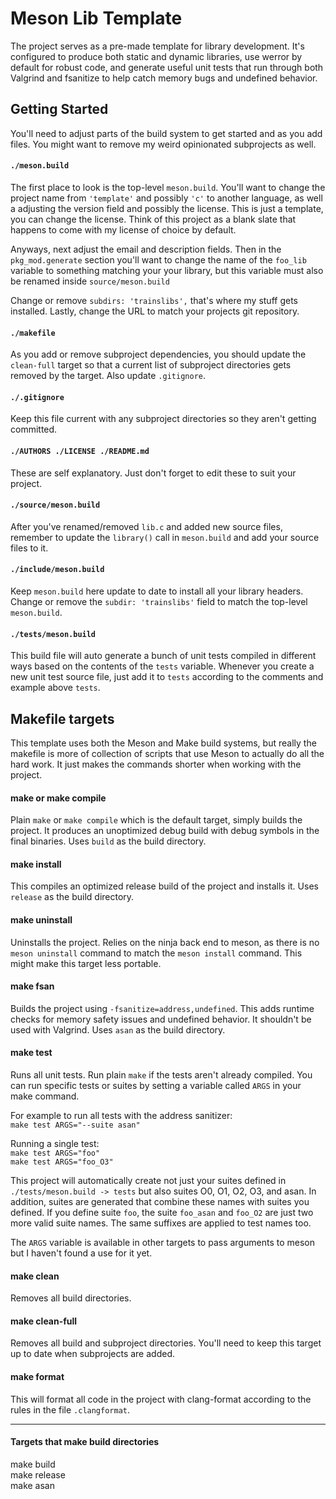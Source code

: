 # Meson Lib Template
The project serves as a pre-made template for library development. It's
configured to produce both static and dynamic libraries, use werror by default
for robust code, and generate useful unit tests that run through both Valgrind
and fsanitize to help catch memory bugs and undefined behavior.

## Getting Started
You'll need to adjust parts of the build system to get started and as you add
files. You might want to remove my weird opinionated subprojects as well.

#### `./meson.build`
The first place to look is the top-level `meson.build`. You'll want to change
the project name from `'template'` and possibly `'c'` to another language, as
well a adjusting the version field and possibly the license. This is just a
template, you can change the license. Think of this project as a blank slate
that happens to come with my license of choice by default.

Anyways, next adjust the email and description fields. Then in the
`pkg_mod.generate` section you'll want to change the name of the `foo_lib`
variable to something matching your your library, but this variable must also be
renamed inside `source/meson.build`

Change or remove `subdirs: 'trainslibs',` that's where my stuff gets installed.
Lastly, change the URL to match your projects git repository.

#### `./makefile`
As you add or remove subproject dependencies, you should update the `clean-full`
target so that a current list of subproject directories gets removed by the
target. Also update `.gitignore`.

#### `./.gitignore`
Keep this file current with any subproject directories so they aren't getting
committed.

#### `./AUTHORS ./LICENSE ./README.md`
These are self explanatory. Just don't forget to edit these to suit your 
project.

#### `./source/meson.build`
After you've renamed/removed `lib.c` and added new source files, remember to
update the `library()` call in `meson.build` and add your source files to it.

#### `./include/meson.build`
Keep `meson.build` here update to date to install all your library headers.
Change or remove the `subdir: 'trainslibs'` field to match the top-level
`meson.build`.

#### `./tests/meson.build`
This build file will auto generate a bunch of unit tests compiled in different
ways based on the contents of the `tests` variable. Whenever you create a new
unit test source file, just add it to `tests` according to the comments and
example above `tests`.

## Makefile targets
This template uses both the Meson and Make build systems, but really the
makefile is more of collection of scripts that use Meson to actually do all the
hard work. It just makes the commands shorter when working with the project.

#### make or make compile
Plain `make` or `make compile` which is the default target, simply builds the
project. It produces an unoptimized debug build with debug symbols in the final
binaries. Uses `build` as the build directory.

#### make install
This compiles an optimized release build of the project and installs it. Uses
`release` as the build directory.

#### make uninstall
Uninstalls the project. Relies on the ninja back end to meson, as there is no
`meson uninstall` command to match the `meson install` command. This might make
this target less portable.

#### make fsan
Builds the project using `-fsanitize=address,undefined`. This adds runtime
checks for memory safety issues and undefined behavior. It shouldn't be used
with Valgrind. Uses `asan` as the
build directory.

#### make test
Runs all unit tests. Run plain `make` if the tests aren't already compiled. You
can run specific tests or suites by setting a variable called `ARGS` in your
make command. 

For example to run all tests with the address sanitizer:  
`make test ARGS="--suite asan"`

Running a single test:  
`make test ARGS="foo"`  
`make test ARGS="foo_O3"`

This project will automatically create not just your suites defined in
`./tests/meson.build -> tests` but also suites O0, O1, O2, O3, and asan. In
addition, suites are generated that combine these names with suites you defined.
If you define suite `foo`, the suite `foo_asan` and `foo_O2` are just two more
valid suite names. The same suffixes are applied to test names too.

The `ARGS` variable is available in other targets to pass arguments to meson but
I haven't found a use for it yet.

#### make clean
Removes all build directories.

#### make clean-full
Removes all build and subproject directories. You'll need to keep this target up
to date when subprojects are added.

#### make format
This will format all code in the project with clang-format according to the
rules in the file `.clangformat`.
 
 ---
 #### Targets that make build directories
 make build  
 make release  
 make asan  

